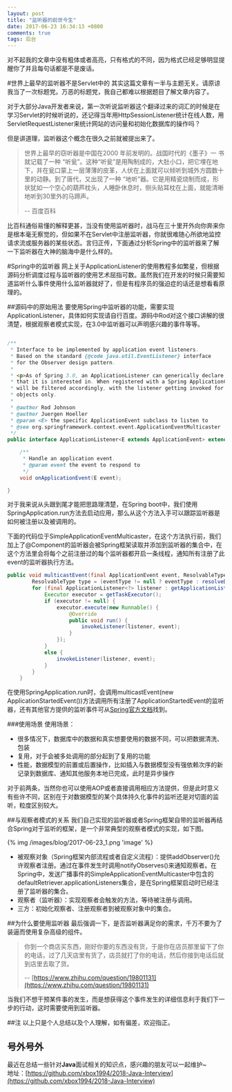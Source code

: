 ```yaml
---
layout: post
title: "监听器的前世今生"
date: 2017-06-23 16:34:13 +0800
comments: true
tags: 后台
---
```

对不起我的文章中没有粗体或者高亮，只有格式的不同，因为格式已经足够明显提醒你了并且每句话都是不是废话。

<!--more-->
#世界上最早的监听器不是Servlet中的
其实这篇文章有一半与主题无关。请原谅我当了一次标题党。万恶的标题党，我自己都难以根据题目了解文章内容了。

对于大部分Java开发者来说，第一次听说监听器这个翻译过来的词汇的时候是在学习Servlet的时候听说的，还记得当年用HttpSessionListener统计在线人数，用ServletRequestListener来统计网站的访问量和初始化数据库的操作吗？

但是讲道理，监听器这个概念在很久之前就被提出来了。

> 世界上最早的窃听器是中国在2000 年前发明的。战国时代的《墨子》一 书就记载了一种 “听瓮”。这种“听瓮”是用陶制成的，大肚小口，把它埋在地下，并在瓮口蒙上一层薄薄的皮革，人伏在上面就可以倾听到城外方圆数十里的动静。到了唐代，又出现了一种 “地听”器。它是用精瓷烧制而成，形状犹如一个空心的葫芦枕头，人睡卧休息时，侧头贴耳枕在上面，就能清晰地听到30里外的马蹄声。
>
> -- 百度百科

比百科通俗易懂的解释更甚，当没有使用监听器时，战马在三十里开外向你奔来你是根本毫无察觉的，但如果不在Servlet中注册监听器，你就很难随心所欲地监控请求流或服务器的某些状态。言归正传，下面通过分析Spring中的监听器来了解一下监听器在大神的脑海中是什么样的。

#Spring中的监听器
网上关于ApplicationListener的使用教程多如繁星，但根据源码分析调度过程与监听器的使用艺术屈指可数。虽然我们在开发的时候只需要知道监听什么事件使用什么监听器就好了，但是有程序员的强迫症的话还是想看看原理的。

##源码中的原始用法
要使用Spring中监听器的功能，需要实现ApplicationListener，具体如何实现请自行百度。源码中Rod对这个接口讲解的很清楚，根据观察者模式实现，在3.0中监听器可以声明感兴趣的事件等等。

```java

/**
 * Interface to be implemented by application event listeners.
 * Based on the standard {@code java.util.EventListener} interface
 * for the Observer design pattern.
 *
 * <p>As of Spring 3.0, an ApplicationListener can generically declare the event type
 * that it is interested in. When registered with a Spring ApplicationContext, events
 * will be filtered accordingly, with the listener getting invoked for matching event
 * objects only.
 *
 * @author Rod Johnson
 * @author Juergen Hoeller
 * @param <E> the specific ApplicationEvent subclass to listen to
 * @see org.springframework.context.event.ApplicationEventMulticaster
 */
public interface ApplicationListener<E extends ApplicationEvent> extends EventListener {

	/**
	 * Handle an application event.
	 * @param event the event to respond to
	 */
	void onApplicationEvent(E event);

}
```

对于我来说从头跟到尾才能把思路理清楚，在Spring boot中，我们使用SpringApplication.run方法去启动应用，那么从这个方法入手可以跟踪监听器是如何被注册以及被调用的。

下面的代码位于SimpleApplicationEventMulticaster，在这个方法执行前，我们加上了@Component的监听器会被Spring框架读取并添加到监听器的集合中，在这个方法里会将每个之前注册过的每个监听器都开启一条线程，通知所有注册了此event的监听器执行方法。

```java
public void multicastEvent(final ApplicationEvent event, ResolvableType eventType) {
		ResolvableType type = (eventType != null ? eventType : resolveDefaultEventType(event));
		for (final ApplicationListener<?> listener : getApplicationListeners(event, type)) {
			Executor executor = getTaskExecutor();
			if (executor != null) {
				executor.execute(new Runnable() {
					@Override
					public void run() {
						invokeListener(listener, event);
					}
				});
			}
			else {
				invokeListener(listener, event);
			}
		}
	}
```

在使用SpringApplication.run时，会调用multicastEvent(new ApplicationStartedEvent())方法调用所有注册了ApplicationStartedEvent的监听器，还有其他官方提供的监听事件可从[Spring官方文档](https://docs.spring.io/spring/docs/current/spring-framework-reference/htmlsingle/#context-functionality-events)找到。

###使用场景
使用场景：

* 很多情况下，数据库中的数据和真实想要使用的数据不同，可以把数据清洗、包装
* 复用，对于会被多处调用的部分起到了复用的功能
* 性能，数据模型的前置或后置操作，比如插入与数据模型没有强依赖次序的新记录到数据库、通知其他服务本地已完成，此时是异步操作

对于前两条，当然你也可以使用AOP或者直接调用相应方法提供，但是此时意义有些许不同，区别在于对数据模型的某个具体持久化事件的监听还是对切面的监听，粒度区别较大。

##与观察者模式的关系
我们自己实现的监听器或者Spring框架自带的监听器再结合Spring对于监听的框架，是一个非常典型的观察者模式的实现，如下图。

{% img /images/blog/2017-06-23_1.png 'image' %}

* 被观察对象（Spring框架内部流程或者自定义流程）：提供addObserver()允许观察者注册。通过在事件发生时调用notifyObserves()来通知观察者。在Spring中，发送广播事件的SimpleApplicationEventMulticaster中包含的defaultRetriever.applicationListeners集合，是在Spring框架启动时已经注册了监听器的集合。
* 观察者（监听器）：实现观察者会触发的方法，等待被注册与调用。
* 三方：初始化观察者、注册观察者到被观察对象中的集合。

##为什么要使用监听器
最后强调一下，是否监听器满足你的需求，千万不要为了装逼而使用复杂高级的组件。

> 你到一个商店买东西，刚好你要的东西没有货，于是你在店员那里留下了你的电话，过了几天店里有货了，店员就打了你的电话，然后你接到电话后就到店里去取了货。
>
> -- [https://www.zhihu.com/question/19801131](https://www.zhihu.com/question/19801131)

当我们不想干预某件事的发生，而是想获得这个事件发生的详细信息利于我们下一步的行动，这时需要使用到监听器。

##注
以上只是个人总结以及个人理解，如有偏差，欢迎指正。

## 号外号外
最近在总结一些针对**Java**面试相关的知识点，感兴趣的朋友可以一起维护~  
地址：[https://github.com/xbox1994/2018-Java-Interview](https://github.com/xbox1994/2018-Java-Interview)
